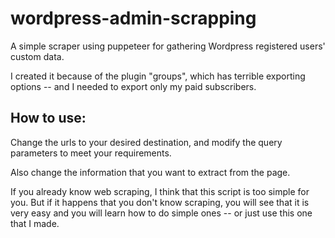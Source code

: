 # wordpress-admin-scrapping

A simple scraper using puppeteer for gathering Wordpress registered users' custom data.

I created it because of the plugin "groups", which has terrible exporting options -- and I needed to export only my paid subscribers.

## How to use:

Change the urls to your desired destination, and modify the query parameters to meet your requirements.

Also change the information that you want to extract from the page.

If you already know web scraping, I think that this script is too simple for you. But if it happens that you don't know scraping, you will see that it is very easy and you will learn how to do simple ones -- or just use this one that I made.